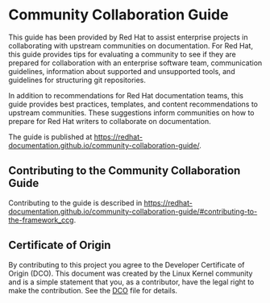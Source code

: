 # Community Collaboration Guide

This guide has been provided by Red Hat to assist enterprise projects in
collaborating with upstream communities on documentation. For Red Hat, this
guide provides tips for evaluating a community to see if they are prepared for
collaboration with an enterprise software team, communication guidelines,
information about supported and unsupported tools, and guidelines for
structuring git repositories.

In addition to recommendations for Red Hat documentation teams, this guide
provides best practices, templates, and content recommendations to upstream
communities. These suggestions inform communities on how to prepare for Red
Hat writers to collaborate on documentation.

The guide is published at
https://redhat-documentation.github.io/community-collaboration-guide/.

## Contributing to the Community Collaboration Guide

Contributing to the guide is described in
https://redhat-documentation.github.io/community-collaboration-guide/#contributing-to-the-framework_ccg.

## Certificate of Origin

By contributing to this project you agree to the Developer Certificate of
Origin (DCO). This document was created by the Linux Kernel community and is a
simple statement that you, as a contributor, have the legal right to make the
contribution. See the [DCO](DCO) file for details.
